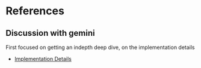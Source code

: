 # References

## Discussion with gemini

First focused on getting an indepth deep dive, on the implementation details
- [Implementation Details](https://docs.google.com/document/d/15Zs-IYtGWRIzKyN1NdBG9d5gJtHcPyPbXVFej_sBI_0/edit?tab=t.0)

